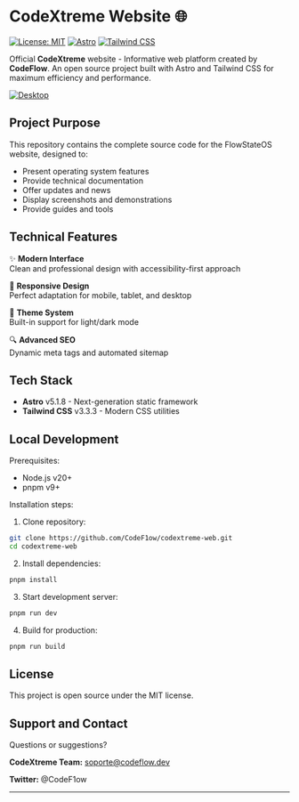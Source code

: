 # CodeXtreme Website 🌐

[![License: MIT](https://img.shields.io/badge/License-MIT-blue.svg)](https://opensource.org/licenses/MIT)
[![Astro](https://img.shields.io/badge/-Astro-FF5D01?logo=astro&logoColor=white)](https://astro.build)
[![Tailwind CSS](https://img.shields.io/badge/-Tailwind_CSS-38B2AC?logo=tailwind-css&logoColor=white)](https://tailwindcss.com)

Official **CodeXtreme** website - Informative web platform created by **CodeFlow**. An open source project built with Astro and Tailwind CSS for maximum efficiency and performance.

[![Desktop](https://i.imgur.com/XqhS1FZ.png)](https://www.codextreme.me/es/)

## Project Purpose

This repository contains the complete source code for the FlowStateOS website, designed to:

- Present operating system features
- Provide technical documentation
- Offer updates and news
- Display screenshots and demonstrations
- Provide guides and tools

## Technical Features

✨ **Modern Interface**  
Clean and professional design with accessibility-first approach

📱 **Responsive Design**  
Perfect adaptation for mobile, tablet, and desktop

🎨 **Theme System**  
Built-in support for light/dark mode

🔍 **Advanced SEO**  
Dynamic meta tags and automated sitemap

## Tech Stack

- **Astro** v5.1.8 - Next-generation static framework
- **Tailwind CSS** v3.3.3 - Modern CSS utilities

## Local Development

Prerequisites:
- Node.js v20+
- pnpm v9+

Installation steps:

1. Clone repository:
```bash
git clone https://github.com/CodeF1ow/codextreme-web.git
cd codextreme-web
```
2. Install dependencies:
```bash
pnpm install
```
3. Start development server:
```bash
pnpm run dev
```
4. Build for production:
```bash
pnpm run build
```

## License
This project is open source under the MIT license.

## Support and Contact
Questions or suggestions?

**CodeXtreme Team:** soporte@codeflow.dev

**Twitter:** @CodeF1ow

---
